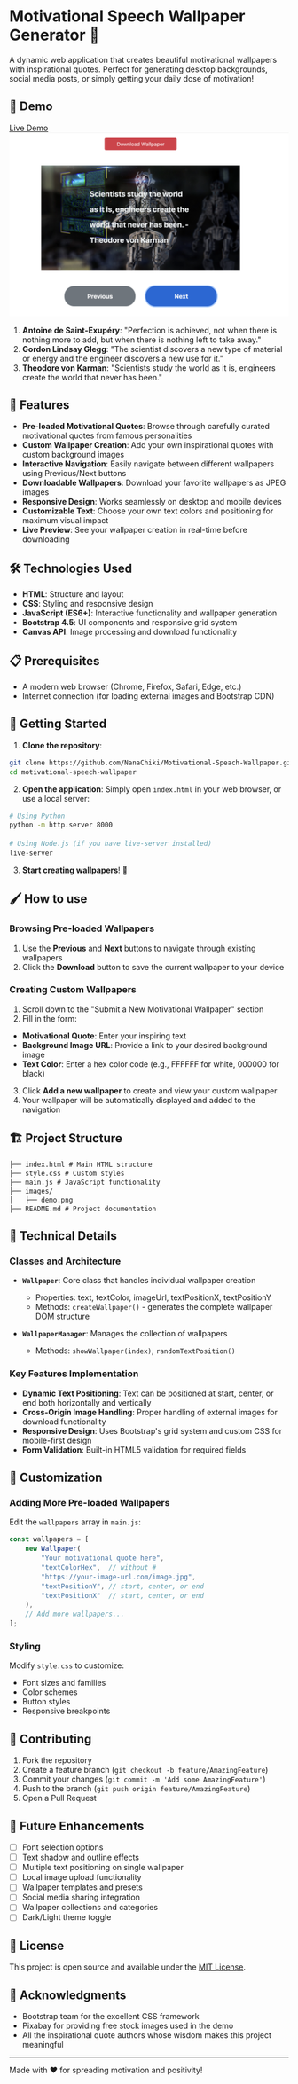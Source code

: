 # Motivational Speech Wallpaper Generator 🎯

A dynamic web application that creates beautiful motivational wallpapers with inspirational quotes. Perfect for generating desktop backgrounds, social media posts, or simply getting your daily dose of motivation!

## 🚀 Demo
[Live Demo](https://nanachiki.github.io/Motivational-Speach-Wallpaper/)
![Demo](./images/demo.png)

1. **Antoine de Saint-Exupéry**: "Perfection is achieved, not when there is nothing more to add, but when there is nothing left to take away."
2. **Gordon Lindsay Glegg**: "The scientist discovers a new type of material or energy and the engineer discovers a new use for it."
3. **Theodore von Karman**: "Scientists study the world as it is, engineers create the world that never has been."

## 🌟 Features
- **Pre-loaded Motivational Quotes**: Browse through carefully curated motivational quotes from famous personalities
- **Custom Wallpaper Creation**: Add your own inspirational quotes with custom background images
- **Interactive Navigation**: Easily navigate between different wallpapers using Previous/Next buttons
- **Downloadable Wallpapers**: Download your favorite wallpapers as JPEG images
- **Responsive Design**: Works seamlessly on desktop and mobile devices
- **Customizable Text**: Choose your own text colors and positioning for maximum visual impact
- **Live Preview**: See your wallpaper creation in real-time before downloading

## 🛠️ Technologies Used

- **HTML**: Structure and layout
- **CSS**: Styling and responsive design
- **JavaScript (ES6+)**: Interactive functionality and wallpaper generation
- **Bootstrap 4.5**: UI components and responsive grid system
- **Canvas API**: Image processing and download functionality

## 📋 Prerequisites

- A modern web browser (Chrome, Firefox, Safari, Edge, etc.)
- Internet connection (for loading external images and Bootstrap CDN)

## 🎯 Getting Started

1. **Clone the repository**:
```bash
git clone https://github.com/NanaChiki/Motivational-Speach-Wallpaper.git
cd motivational-speech-wallpaper
```

2. **Open the application**:
Simply open `index.html` in your web browser, or use a local server:
```bash
# Using Python
python -m http.server 8000

# Using Node.js (if you have live-server installed)
live-server
```

3. **Start creating wallpapers**! 🎨

## 🖌️ How to use

### Browsing Pre-loaded Wallpapers
1. Use the **Previous** and **Next** buttons to navigate through existing wallpapers
2. Click the **Download** button to save the current wallpaper to your device

### Creating Custom Wallpapers
1. Scroll down to the "Submit a New Motivational Wallpaper" section
2. Fill in the form:
  - **Motivational Quote**: Enter your inspiring text
  - **Background Image URL**: Provide a link to your desired background image
  - **Text Color**: Enter a hex color code (e.g., FFFFFF for white, 000000 for black)
3. Click **Add a new wallpaper** to create and view your custom wallpaper
4. Your wallpaper will be automatically displayed and added to the navigation

## 🏗️ Project Structure
```
├── index.html # Main HTML structure
├── style.css # Custom styles
├── main.js # JavaScript functionality
├── images/
│   ├── demo.png
├── README.md # Project documentation
```

## 🔧 Technical Details

### Classes and Architecture

- **`Wallpaper`**: Core class that handles individual wallpaper creation
  - Properties: text, textColor, imageUrl, textPositionX, textPositionY
  - Methods: `createWallpaper()` - generates the complete wallpaper DOM structure

- **`WallpaperManager`**: Manages the collection of wallpapers
  - Methods: `showWallpaper(index)`, `randomTextPosition()`

### Key Features Implementation

- **Dynamic Text Positioning**: Text can be positioned at start, center, or end both horizontally and vertically
- **Cross-Origin Image Handling**: Proper handling of external images for download functionality
- **Responsive Design**: Uses Bootstrap's grid system and custom CSS for mobile-first design
- **Form Validation**: Built-in HTML5 validation for required fields

## 🎨 Customization

### Adding More Pre-loaded Wallpapers

Edit the `wallpapers` array in `main.js`:

```javascript
const wallpapers = [
    new Wallpaper(
        "Your motivational quote here",
        "textColorHex",  // without #
        "https://your-image-url.com/image.jpg",
        "textPositionY", // start, center, or end
        "textPositionX"  // start, center, or end
    ),
    // Add more wallpapers...
];
```

### Styling

Modify `style.css` to customize:
- Font sizes and families
- Color schemes
- Button styles
- Responsive breakpoints

## 🤝 Contributing

1. Fork the repository
2. Create a feature branch (`git checkout -b feature/AmazingFeature`)
3. Commit your changes (`git commit -m 'Add some AmazingFeature'`)
4. Push to the branch (`git push origin feature/AmazingFeature`)
5. Open a Pull Request

## 📝 Future Enhancements

- [ ] Font selection options
- [ ] Text shadow and outline effects
- [ ] Multiple text positioning on single wallpaper
- [ ] Local image upload functionality
- [ ] Wallpaper templates and presets
- [ ] Social media sharing integration
- [ ] Wallpaper collections and categories
- [ ] Dark/Light theme toggle

## 📄 License

This project is open source and available under the [MIT License](LICENSE).

## 🙏 Acknowledgments

- Bootstrap team for the excellent CSS framework
- Pixabay for providing free stock images used in the demo
- All the inspirational quote authors whose wisdom makes this project meaningful

---

Made with ❤️ for spreading motivation and positivity!